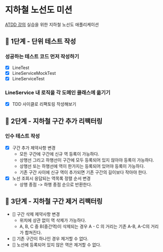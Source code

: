 # 지하철 노선도 미션

[ATDD 강의](https://edu.nextstep.camp/c/R89PYi5H) 실습을 위한 지하철 노선도 애플리케이션

## 🚀 1단계 - 단위 테스트 작성

### 성공하는 테스트 코드 먼저 작성하기

- [x] LineTest
- [x] LineServiceMockTest
- [x] LineServiceTest

### LineService 내 로직을 각 도메인 클래스에 옮기기

- [x] TDD 사이클로 리팩토링 작성해보기

## 🚀 2단계 - 지하철 구간 추가 리팩터링

### 인수 테스트 작성

- [x] 구간 추가 제약사항 변경
    - 모든 구간에 구간에 신규 역 등록이 가능하다.
    - 상행선 그리고 하행선이 구간에 모두 등록되어 있지 않아야 등록이 가능하다.
    - 상행선 또는 하행선에 역이 한가지는 등록되어 있어야 등록이 가능하다.
    - 기존 구간 사이에 신규 역이 추가되면 기존 구간의 길이보다 작아야 한다.
- [x] 노선 조회시 응답되는 역목록 정렬 순서 변경
    - 상행 종점 -> 하행 종점 순으로 반환한다.

## 🚀 3단계 - 지하철 구간 제거 리팩터링

- [] 구간 삭제 제약사항 변경
    - 위치에 상관 없이 역 삭제가 가능하다.
    - A, B, C 중 B(중간역)이 삭제되는 경우 A - C 의 거리는 기존 A-B, A-C의 거리가 합쳐진다.
- [] 기존 구간이 하나인 경우 제거할 수 없다.
- [] 노선에 등록되어 있지 않은 역은 제거할 수 없다.